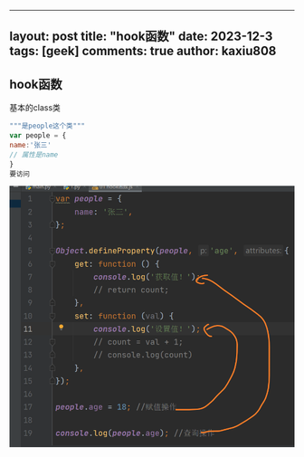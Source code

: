 
---
layout: post
title: "hook函数"
date:   2023-12-3
tags: [geek]
comments: true
author: kaxiu808  
---
## hook函数
基本的class类

```js
"""是people这个类"""
var people = {
name:'张三'
// 属性是name 
}
要访问
```

![输入图片说明](/imgs/2023-12-03/Re0eajGjW5vv0OWN.png)
<!--stackedit_data:
eyJoaXN0b3J5IjpbMzcyMTYxNV19
-->